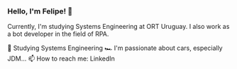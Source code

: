 ### Hello, I'm Felipe! 👋
Currently, I'm studying Systems Engineering at ORT Uruguay. I also work as a bot developer in the field of RPA.

🌱 Studying Systems Engineering
🏎️ I'm passionate about cars, especially JDM...
📫 How to reach me: LinkedIn
